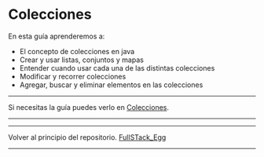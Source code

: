 # Colecciones

En esta guía aprenderemos a:
- El concepto de colecciones en java
- Crear y usar listas, conjuntos y mapas
- Entender cuando usar cada una de las distintas
colecciones
- Modificar y recorrer colecciones
- Agregar, buscar y eliminar elementos en las
colecciones

---
Si necesitas la guía puedes verlo en [Colecciones](https://github.com/megagringa/FullStack_Egg_Curso/tree/main/Guia/Colecciones.pdf).

---
---
Volver al principio del repositorio. [FullSTack_Egg](https://github.com/megagringa/FullStack_Egg_Curso)

---